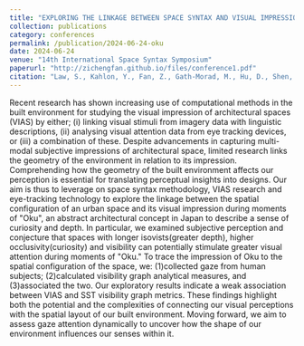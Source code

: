 ```yaml
---
title: "EXPLORING THE LINKAGE BETWEEN SPACE SYNTAX AND VISUAL IMPRESSION OF ARCHITECTURAL SPACES: A case study of the Japanese streetscapes during moments of 'Oku'"
collection: publications
category: conferences
permalink: /publication/2024-06-24-oku
date: 2024-06-24
venue: "14th International Space Syntax Symposium"
paperurl: "http://zichengfan.github.io/files/conference1.pdf"
citation: "Law, S., Kahlon, Y., Fan, Z., Gath-Morad, M., Hu, D., Shen, Y., Oki, T., Nguyen-Tran, Y.K., Murata, R., Marsatyasti, N., Fujii, H., 2024. EXPLORING THE LINKAGE BETWEEN SPACE SYNTAX AND VISUAL IMPRESSION OF ARCHITECTURAL SPACES: A case study of the Japanese streetscapes during moments of 'Oku', in: 14th International Space Syntax Symposium, SSS 2024. Presented at the 14th International Space Syntax Symposium, SSS 2024, Space Syntax Network / Sejong University Press."
---
```


Recent research has shown increasing use of computational methods in the built environment for studying the visual impression of architectural spaces (VIAS) by either; (i) linking visual stimuli from imagery data with linguistic descriptions, (ii) analysing visual attention data from eye tracking devices, or (iii) a combination of these. Despite advancements in capturing multi-modal subjective impressions of architectural space, limited research links the geometry of the environment in relation to its impression. Comprehending how the geometry of the built environment affects our perception is essential for translating perceptual insights into designs. Our aim is thus to leverage on space syntax methodology, VIAS research and eye-tracking technology to explore the linkage between the spatial configuration of an urban space and its visual impression during moments of "Oku", an abstract architectural concept in Japan to describe a sense of curiosity and depth. In particular, we examined subjective perception and conjecture that spaces with longer isovists(greater depth), higher occlusivity(curiosity) and visibility can potentially stimulate greater visual attention during moments of "Oku." To trace the impression of Oku to the spatial configuration of the space, we: (1)collected gaze from human subjects; (2)calculated visibility graph analytical measures, and (3)associated the two. Our exploratory results indicate a weak association between VIAS and SST visibility graph metrics. These findings highlight both the potential and the complexities of connecting our visual perceptions with the spatial layout of our built environment. Moving forward, we aim to assess gaze attention dynamically to uncover how the shape of our environment influences our senses within it.